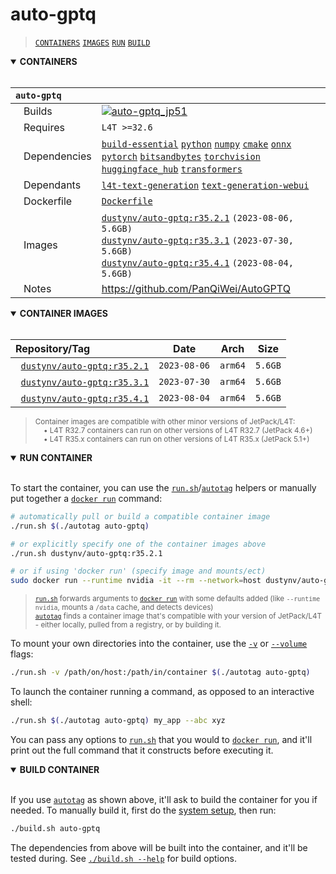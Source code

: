 # auto-gptq

> [`CONTAINERS`](#user-content-containers) [`IMAGES`](#user-content-images) [`RUN`](#user-content-run) [`BUILD`](#user-content-build)

<details open>
<summary><b><a id="containers">CONTAINERS</a></b></summary>
<br>

| **`auto-gptq`** | |
| :-- | :-- |
| &nbsp;&nbsp;&nbsp;Builds | [![`auto-gptq_jp51`](https://img.shields.io/github/actions/workflow/status/dusty-nv/jetson-containers/auto-gptq_jp51.yml?label=auto-gptq:jp51)](https://github.com/dusty-nv/jetson-containers/actions/workflows/auto-gptq_jp51.yml) |
| &nbsp;&nbsp;&nbsp;Requires | `L4T >=32.6` |
| &nbsp;&nbsp;&nbsp;Dependencies | [`build-essential`](/packages/build-essential) [`python`](/packages/python) [`numpy`](/packages/numpy) [`cmake`](/packages/cmake/cmake_pip) [`onnx`](/packages/onnx) [`pytorch`](/packages/pytorch) [`bitsandbytes`](/packages/llm/bitsandbytes) [`torchvision`](/packages/pytorch/torchvision) [`huggingface_hub`](/packages/llm/huggingface_hub) [`transformers`](/packages/llm/transformers) |
| &nbsp;&nbsp;&nbsp;Dependants | [`l4t-text-generation`](/packages/l4t/l4t-text-generation) [`text-generation-webui`](/packages/llm/text-generation-webui) |
| &nbsp;&nbsp;&nbsp;Dockerfile | [`Dockerfile`](Dockerfile) |
| &nbsp;&nbsp;&nbsp;Images | [`dustynv/auto-gptq:r35.2.1`](https://hub.docker.com/r/dustynv/auto-gptq/tags) `(2023-08-06, 5.6GB)`<br>[`dustynv/auto-gptq:r35.3.1`](https://hub.docker.com/r/dustynv/auto-gptq/tags) `(2023-07-30, 5.6GB)`<br>[`dustynv/auto-gptq:r35.4.1`](https://hub.docker.com/r/dustynv/auto-gptq/tags) `(2023-08-04, 5.6GB)` |
| &nbsp;&nbsp;&nbsp;Notes | https://github.com/PanQiWei/AutoGPTQ |

</details>

<details open>
<summary><b><a id="images">CONTAINER IMAGES</a></b></summary>
<br>

| Repository/Tag | Date | Arch | Size |
| :-- | :--: | :--: | :--: |
| &nbsp;&nbsp;[`dustynv/auto-gptq:r35.2.1`](https://hub.docker.com/r/dustynv/auto-gptq/tags) | `2023-08-06` | `arm64` | `5.6GB` |
| &nbsp;&nbsp;[`dustynv/auto-gptq:r35.3.1`](https://hub.docker.com/r/dustynv/auto-gptq/tags) | `2023-07-30` | `arm64` | `5.6GB` |
| &nbsp;&nbsp;[`dustynv/auto-gptq:r35.4.1`](https://hub.docker.com/r/dustynv/auto-gptq/tags) | `2023-08-04` | `arm64` | `5.6GB` |

> <sub>Container images are compatible with other minor versions of JetPack/L4T:</sub><br>
> <sub>&nbsp;&nbsp;&nbsp;&nbsp;• L4T R32.7 containers can run on other versions of L4T R32.7 (JetPack 4.6+)</sub><br>
> <sub>&nbsp;&nbsp;&nbsp;&nbsp;• L4T R35.x containers can run on other versions of L4T R35.x (JetPack 5.1+)</sub><br>
</details>

<details open>
<summary><b><a id="run">RUN CONTAINER</a></b></summary>
<br>

To start the container, you can use the [`run.sh`](/docs/run.md)/[`autotag`](/docs/run.md#autotag) helpers or manually put together a [`docker run`](https://docs.docker.com/engine/reference/commandline/run/) command:
```bash
# automatically pull or build a compatible container image
./run.sh $(./autotag auto-gptq)

# or explicitly specify one of the container images above
./run.sh dustynv/auto-gptq:r35.2.1

# or if using 'docker run' (specify image and mounts/ect)
sudo docker run --runtime nvidia -it --rm --network=host dustynv/auto-gptq:r35.2.1
```
> <sup>[`run.sh`](/docs/run.md) forwards arguments to [`docker run`](https://docs.docker.com/engine/reference/commandline/run/) with some defaults added (like `--runtime nvidia`, mounts a `/data` cache, and detects devices)</sup><br>
> <sup>[`autotag`](/docs/run.md#autotag) finds a container image that's compatible with your version of JetPack/L4T - either locally, pulled from a registry, or by building it.</sup>

To mount your own directories into the container, use the [`-v`](https://docs.docker.com/engine/reference/commandline/run/#volume) or [`--volume`](https://docs.docker.com/engine/reference/commandline/run/#volume) flags:
```bash
./run.sh -v /path/on/host:/path/in/container $(./autotag auto-gptq)
```
To launch the container running a command, as opposed to an interactive shell:
```bash
./run.sh $(./autotag auto-gptq) my_app --abc xyz
```
You can pass any options to [`run.sh`](/docs/run.md) that you would to [`docker run`](https://docs.docker.com/engine/reference/commandline/run/), and it'll print out the full command that it constructs before executing it.
</details>
<details open>
<summary><b><a id="build">BUILD CONTAINER</b></summary>
<br>

If you use [`autotag`](/docs/run.md#autotag) as shown above, it'll ask to build the container for you if needed.  To manually build it, first do the [system setup](/docs/setup.md), then run:
```bash
./build.sh auto-gptq
```
The dependencies from above will be built into the container, and it'll be tested during.  See [`./build.sh --help`](/jetson_containers/build.py) for build options.
</details>
